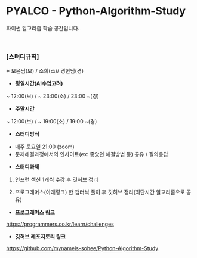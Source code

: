 # PYALCO - Python-Algorithm-Study
파이썬 알고리즘 학습 공간입니다.

&nbsp;

### [스터디규칙]
※ 보윤님(보) / 소희(소)/ 경현님(경)

* **평일시간(AI수업고려)**

~ 12:00(보) / ~ 23:00(소) / 23:00 ~(경)

* **주말시간**

~ 12:00(보) / ~ 19:00(소) / 19:00 ~(경)

* **스터디방식**

- 매주 토요일 21:00 (zoom)
- 문제해결과정에서의 인사이트(ex: 좋았던 해결방법 등) 공유 / 질의응답

* **스터디과제**

1) 인프런 섹션 1개씩 수강 후 깃허브 정리

2) 프로그래머스(아래링크) 한 챕터씩 풀이 후 깃허브 정리(최단시간 알고리즘으로 공유)

* **프로그래머스 링크**

https://programmers.co.kr/learn/challenges

* **깃허브 레포지토리 링크**

https://github.com/mynameis-sohee/Python-Algorithm-Study
